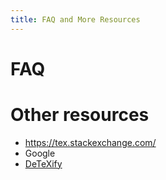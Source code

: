 ```yaml
---
title: FAQ and More Resources
---
```

# FAQ
# Other resources
- https://tex.stackexchange.com/
- Google
- [DeTeXify](https://detexify.kirelabs.org/)
